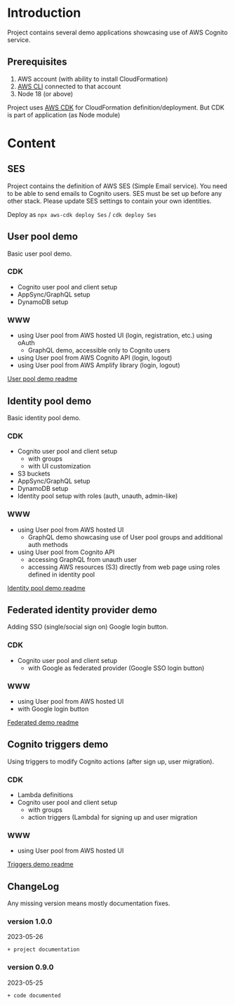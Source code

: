 # Introduction

Project contains several demo applications showcasing use of AWS Cognito service.

## Prerequisites
1. AWS account (with ability to install CloudFormation)
2. [AWS CLI](https://docs.aws.amazon.com/cli/latest/userguide/cli-chap-welcome.html) connected to that account
3. Node 18 (or above)

Project uses [AWS CDK](https://docs.aws.amazon.com/cdk/api/v2/) for CloudFormation definition/deployment. But CDK is part of application (as Node module)

# Content

## SES

Project contains the definition of AWS SES (Simple Email service). You need to be able to send emails to Cognito users. SES must be set up before any other stack.
Please update SES settings to contain your own identities.

Deploy as `npx aws-cdk deploy Ses` / `cdk deploy Ses`

## User pool demo

Basic user pool demo.

### CDK
* Cognito user pool and client setup
* AppSync/GraphQL setup
* DynamoDB setup

### WWW
* using User pool from AWS hosted UI (login, registration, etc.) using oAuth
  * GraphQL demo, accessible only to Cognito users
* using User pool from AWS Cognito API (login, logout)
* using User pool from AWS Amplify library (login, logout)

[User pool demo readme](./doc/userpool.md)

## Identity pool demo

Basic identity pool demo.

### CDK
* Cognito user pool and client setup
  * with groups
  * with UI customization
* S3 buckets
* AppSync/GraphQL setup
* DynamoDB setup
* Identity pool setup with roles (auth, unauth, admin-like)

### WWW
* using User pool from AWS hosted UI
  * GraphQL demo showcasing use of User pool groups and additional auth methods
* using User pool from Cognito API
  * accessing GraphQL from unauth user
  * accessing AWS resources (S3) directly from web page using roles defined in identity pool

[Identity pool demo readme](./doc/identitypool.md)

## Federated identity provider demo

Adding SSO (single/social sign on) Google login button.

### CDK
* Cognito user pool and client setup
  * with Google as federated provider (Google SSO login button)

### WWW
* using User pool from AWS hosted UI
 * with Google login button

[Federated demo readme](./doc/federated.md)

## Cognito triggers demo

Using triggers to modify Cognito actions (after sign up, user migration).

### CDK
* Lambda definitions
* Cognito user pool and client setup
  * with groups
  * action triggers (Lambda) for signing up and user migration

### WWW
* using User pool from AWS hosted UI

[Triggers demo readme](./doc/triggers.md)

## ChangeLog
Any missing version means mostly documentation fixes.


### version 1.0.0
2023-05-26
```
+ project documentation
```

### version 0.9.0
2023-05-25
```
+ code documented
```
